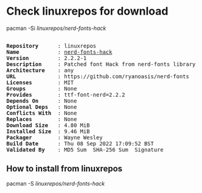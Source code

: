 # Check linuxrepos for download

pacman -Si *linuxrepos/nerd-fonts-hack*

<div class="highlight"><pre class="highlight"><text>
<b>Repository</b>      : linuxrepos
<b>Name</b>            : <a href="../../x86_64/nerd-fonts-hack-2.2.2-1-any.pkg.tar.zst">nerd-fonts-hack</a>
<b>Version</b>         : 2.2.2-1
<b>Description</b>     : Patched font Hack from nerd-fonts library
<b>Architecture</b>    : any
<b>URL</b>             : https://github.com/ryanoasis/nerd-fonts
<b>Licenses</b>        : MIT
<b>Groups</b>          : None
<b>Provides</b>        : ttf-font-nerd=2.2.2
<b>Depends On</b>      : None
<b>Optional Deps</b>   : None
<b>Conflicts With</b>  : None
<b>Replaces</b>        : None
<b>Download Size</b>   : 4.80 MiB
<b>Installed Size</b>  : 9.46 MiB
<b>Packager</b>        : Wayne Wesley <wayne6324@gmail.com>
<b>Build Date</b>      : Thu 08 Sep 2022 17:09:52 BST
<b>Validated By</b>    : MD5 Sum  SHA-256 Sum  Signature
</text></pre></div>

## How to install from linuxrepos

pacman -S *linuxrepos/nerd-fonts-hack*
